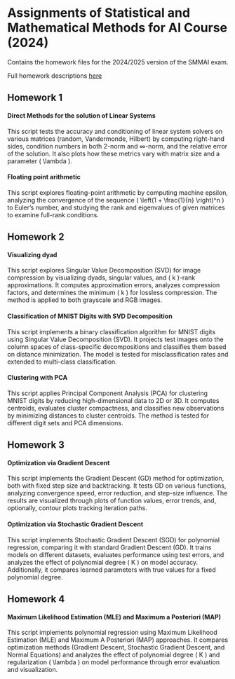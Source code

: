 # Assignments of Statistical and Mathematical Methods for AI Course (2024)
Contains the homework files for the 2024/2025 version of the SMMAI exam.

Full homework descriptions [here](https://devangelista2.github.io/statistical-mathematical-methods)

## Homework 1
#### Direct Methods for the solution of Linear Systems
This script tests the accuracy and conditioning of linear system solvers on various matrices (random, Vandermonde, Hilbert) by computing right-hand sides, condition numbers in both 2-norm and $\infty$-norm, and the relative error of the solution. It also plots how these metrics vary with matrix size and a parameter \( \lambda \).

#### Floating point arithmetic
This script explores floating-point arithmetic by computing machine epsilon, analyzing the convergence of the sequence \( \left(1 + \frac{1}{n} \right)^n \) to Euler’s number, and studying the rank and eigenvalues of given matrices to examine full-rank conditions.

## Homework 2
#### Visualizing dyad
This script explores Singular Value Decomposition (SVD) for image compression by visualizing dyads, singular values, and \( k \)-rank approximations. It computes approximation errors, analyzes compression factors, and determines the minimum \( k \) for lossless compression. The method is applied to both grayscale and RGB images.

#### Classification of MNIST Digits with SVD Decomposition
This script implements a binary classification algorithm for MNIST digits using Singular Value Decomposition (SVD). It projects test images onto the column spaces of class-specific decompositions and classifies them based on distance minimization. The model is tested for misclassification rates and extended to multi-class classification.

#### Clustering with PCA
This script applies Principal Component Analysis (PCA) for clustering MNIST digits by reducing high-dimensional data to 2D or 3D. It computes centroids, evaluates cluster compactness, and classifies new observations by minimizing distances to cluster centroids. The method is tested for different digit sets and PCA dimensions.


## Homework 3
#### Optimization via Gradient Descent
This script implements the Gradient Descent (GD) method for optimization, both with fixed step size and backtracking. It tests GD on various functions, analyzing convergence speed, error reduction, and step-size influence. The results are visualized through plots of function values, error trends, and, optionally, contour plots tracking iteration paths.

#### Optimization via Stochastic Gradient Descent
This script implements Stochastic Gradient Descent (SGD) for polynomial regression, comparing it with standard Gradient Descent (GD). It trains models on different datasets, evaluates performance using test errors, and analyzes the effect of polynomial degree \( K \) on model accuracy. Additionally, it compares learned parameters with true values for a fixed polynomial degree.


## Homework 4
#### Maximum Likelihood Estimation (MLE) and Maximum a Posteriori (MAP)
This script implements polynomial regression using Maximum Likelihood Estimation (MLE) and Maximum A Posteriori (MAP) approaches. It compares optimization methods (Gradient Descent, Stochastic Gradient Descent, and Normal Equations) and analyzes the effect of polynomial degree \( K \) and regularization \( \lambda \) on model performance through error evaluation and visualization.
